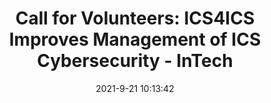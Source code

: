 ---
"title": "Call for Volunteers: ICS4ICS Improves Management of ICS Cybersecurity - InTech"
"date": "2021-9-21 10:13:42"
"feed_name": "GOOGLENEWSINDUSTRIAL"
"feed_website": "https://news.google.com/search?q=industrial%2Bincident&hl=en-US&gl=US&ceid=US:en"
"feed_rss": "https://news.google.com/rss/search?q=industrial%2Bincident&hl=en-US&gl=US&ceid=US:en"
"link": "https://gca.isa.org/blog/ics4ics-will-improve-management-of-ics-cybersecurity-incidents"
"source": "{'href': 'https://gca.isa.org', 'title': 'InTech'}"
"file": "_posts/2021-1-1-f19d0a4d1b3bcb108a6a37facf04508043b9d4db.md"
"accident": "0"
"drilling": "0"
"dead": "0"
"injured": "0"
"arrested": "0"
"where": "unknown site"
"place": "unknown place"
---
